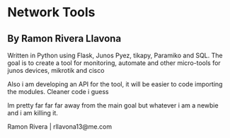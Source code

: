<h1> Network Tools </h1>
<h2> By Ramon Rivera Llavona </h2> 

<body>
Written in Python using Flask, Junos Pyez, tikapy, Paramiko and SQL.
The goal is to create a tool for monitoring, automate and other micro-tools for junos devices, mikrotik and cisco

Also i am developing an API for the tool, it will be easier to code importing the modules. Cleaner code i guess

Im pretty far far far away from the main goal but whatever i am a newbie and i am killing it.

</body>


<footer> Ramon Rivera | rllavona13@me.com </footer>





